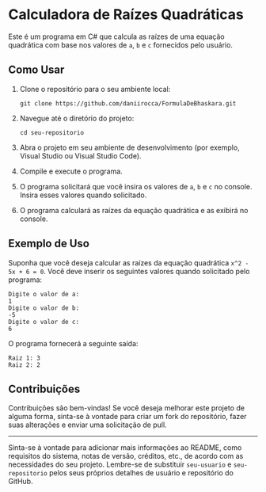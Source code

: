 # Calculadora de Raízes Quadráticas

Este é um programa em C# que calcula as raízes de uma equação quadrática com base nos valores de `a`, `b` e `c` fornecidos pelo usuário.

## Como Usar

1. Clone o repositório para o seu ambiente local:

   ```
   git clone https://github.com/daniirocca/FormulaDeBhaskara.git
   ```

2. Navegue até o diretório do projeto:

   ```
   cd seu-repositorio
   ```

3. Abra o projeto em seu ambiente de desenvolvimento (por exemplo, Visual Studio ou Visual Studio Code).

4. Compile e execute o programa.

5. O programa solicitará que você insira os valores de `a`, `b` e `c` no console. Insira esses valores quando solicitado.

6. O programa calculará as raízes da equação quadrática e as exibirá no console.

## Exemplo de Uso

Suponha que você deseja calcular as raízes da equação quadrática `x^2 - 5x + 6 = 0`. Você deve inserir os seguintes valores quando solicitado pelo programa:

```
Digite o valor de a:
1
Digite o valor de b:
-5
Digite o valor de c:
6
```

O programa fornecerá a seguinte saída:

```
Raiz 1: 3
Raiz 2: 2
```

## Contribuições

Contribuições são bem-vindas! Se você deseja melhorar este projeto de alguma forma, sinta-se à vontade para criar um fork do repositório, fazer suas alterações e enviar uma solicitação de pull.


---
Sinta-se à vontade para adicionar mais informações ao README, como requisitos do sistema, notas de versão, créditos, etc., de acordo com as necessidades do seu projeto. Lembre-se de substituir `seu-usuario` e `seu-repositorio` pelos seus próprios detalhes de usuário e repositório do GitHub.
